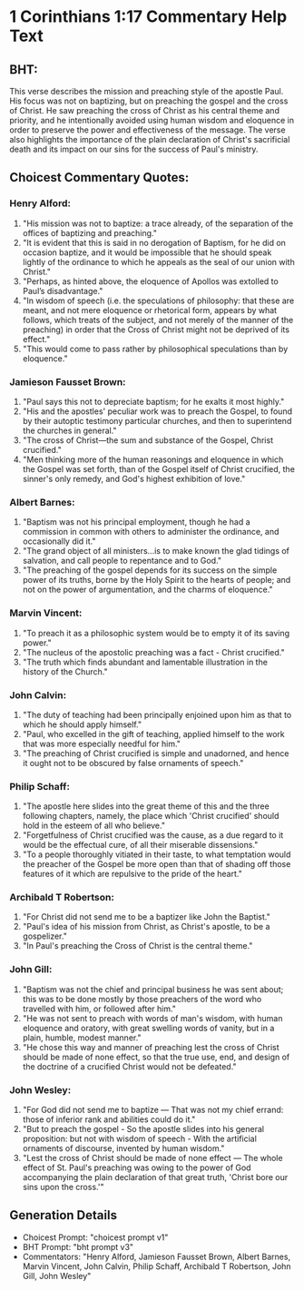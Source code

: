 # 1 Corinthians 1:17 Commentary Help Text

## BHT:
This verse describes the mission and preaching style of the apostle Paul. His focus was not on baptizing, but on preaching the gospel and the cross of Christ. He saw preaching the cross of Christ as his central theme and priority, and he intentionally avoided using human wisdom and eloquence in order to preserve the power and effectiveness of the message. The verse also highlights the importance of the plain declaration of Christ's sacrificial death and its impact on our sins for the success of Paul's ministry.

## Choicest Commentary Quotes:
### Henry Alford:
1. "His mission was not to baptize: a trace already, of the separation of the offices of baptizing and preaching." 
2. "It is evident that this is said in no derogation of Baptism, for he did on occasion baptize, and it would be impossible that he should speak lightly of the ordinance to which he appeals as the seal of our union with Christ."
3. "Perhaps, as hinted above, the eloquence of Apollos was extolled to Paul’s disadvantage."
4. "In wisdom of speech (i.e. the speculations of philosophy: that these are meant, and not mere eloquence or rhetorical form, appears by what follows, which treats of the subject, and not merely of the manner of the preaching) in order that the Cross of Christ might not be deprived of its effect."
5. "This would come to pass rather by philosophical speculations than by eloquence."

### Jamieson Fausset Brown:
1. "Paul says this not to depreciate baptism; for he exalts it most highly."
2. "His and the apostles' peculiar work was to preach the Gospel, to found by their autoptic testimony particular churches, and then to superintend the churches in general."
3. "The cross of Christ—the sum and substance of the Gospel, Christ crucified."
4. "Men thinking more of the human reasonings and eloquence in which the Gospel was set forth, than of the Gospel itself of Christ crucified, the sinner's only remedy, and God's highest exhibition of love."

### Albert Barnes:
1. "Baptism was not his principal employment, though he had a commission in common with others to administer the ordinance, and occasionally did it."
2. "The grand object of all ministers...is to make known the glad tidings of salvation, and call people to repentance and to God."
3. "The preaching of the gospel depends for its success on the simple power of its truths, borne by the Holy Spirit to the hearts of people; and not on the power of argumentation, and the charms of eloquence."

### Marvin Vincent:
1. "To preach it as a philosophic system would be to empty it of its saving power."
2. "The nucleus of the apostolic preaching was a fact - Christ crucified."
3. "The truth which finds abundant and lamentable illustration in the history of the Church."

### John Calvin:
1. "The duty of teaching had been principally enjoined upon him as that to which he should apply himself."
2. "Paul, who excelled in the gift of teaching, applied himself to the work that was more especially needful for him."
3. "The preaching of Christ crucified is simple and unadorned, and hence it ought not to be obscured by false ornaments of speech."

### Philip Schaff:
1. "The apostle here slides into the great theme of this and the three following chapters, namely, the place which 'Christ crucified' should hold in the esteem of all who believe." 
2. "Forgetfulness of Christ crucified was the cause, as a due regard to it would be the effectual cure, of all their miserable dissensions."
3. "To a people thoroughly vitiated in their taste, to what temptation would the preacher of the Gospel be more open than that of shading off those features of it which are repulsive to the pride of the heart."

### Archibald T Robertson:
1. "For Christ did not send me to be a baptizer like John the Baptist." 
2. "Paul's idea of his mission from Christ, as Christ's apostle, to be a gospelizer." 
3. "In Paul's preaching the Cross of Christ is the central theme."

### John Gill:
1. "Baptism was not the chief and principal business he was sent about; this was to be done mostly by those preachers of the word who travelled with him, or followed after him."
2. "He was not sent to preach with words of man's wisdom, with human eloquence and oratory, with great swelling words of vanity, but in a plain, humble, modest manner."
3. "He chose this way and manner of preaching lest the cross of Christ should be made of none effect, so that the true use, end, and design of the doctrine of a crucified Christ would not be defeated."

### John Wesley:
1. "For God did not send me to baptize — That was not my chief errand: those of inferior rank and abilities could do it."
2. "But to preach the gospel - So the apostle slides into his general proposition: but not with wisdom of speech - With the artificial ornaments of discourse, invented by human wisdom."
3. "Lest the cross of Christ should be made of none effect — The whole effect of St. Paul's preaching was owing to the power of God accompanying the plain declaration of that great truth, 'Christ bore our sins upon the cross.'"


## Generation Details
- Choicest Prompt: "choicest prompt v1"
- BHT Prompt: "bht prompt v3"
- Commentators: "Henry Alford, Jamieson Fausset Brown, Albert Barnes, Marvin Vincent, John Calvin, Philip Schaff, Archibald T Robertson, John Gill, John Wesley"
